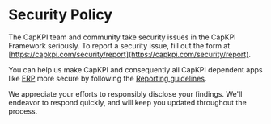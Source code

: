 # Security Policy

The CapKPI team and community take security issues in the CapKPI Framework seriously. To report a security issue, fill out the form at [https://capkpi.com/security/report](https://capkpi.com/security/report).

You can help us make CapKPI and consequently all CapKPI dependent apps like [ERP](https://capkpi.com) more secure by following the [Reporting guidelines](https://capkpi.com/security).

We appreciate your efforts to responsibly disclose your findings. We'll endeavor to respond quickly, and will keep you updated throughout the process.